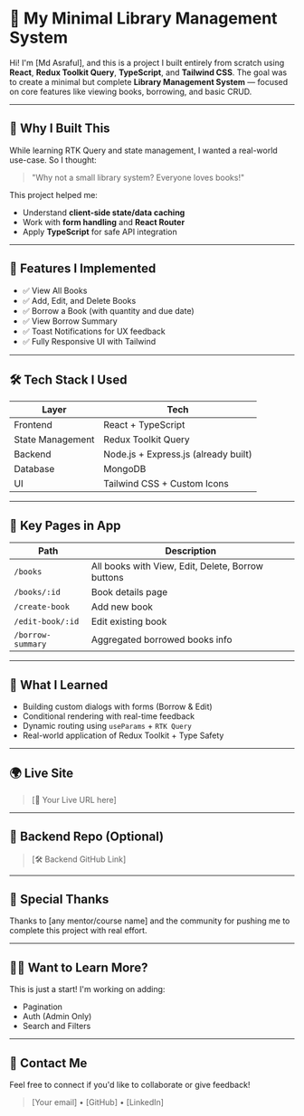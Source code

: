 # 📘 My Minimal Library Management System

Hi! I'm [Md Asraful], and this is a project I built entirely from scratch using **React**, **Redux Toolkit Query**, **TypeScript**, and **Tailwind CSS**. The goal was to create a minimal but complete **Library Management System** — focused on core features like viewing books, borrowing, and basic CRUD.

---

## 🚀 Why I Built This

While learning RTK Query and state management, I wanted a real-world use-case. So I thought:

> "Why not a small library system? Everyone loves books!"

This project helped me:

- Understand **client-side state/data caching**
- Work with **form handling** and **React Router**
- Apply **TypeScript** for safe API integration

---

## 🔧 Features I Implemented

- ✅ View All Books
- ✅ Add, Edit, and Delete Books
- ✅ Borrow a Book (with quantity and due date)
- ✅ View Borrow Summary
- ✅ Toast Notifications for UX feedback
- ✅ Fully Responsive UI with Tailwind

---

## 🛠️ Tech Stack I Used

| Layer            | Tech                                 |
| ---------------- | ------------------------------------ |
| Frontend         | React + TypeScript                   |
| State Management | Redux Toolkit Query                  |
| Backend          | Node.js + Express.js (already built) |
| Database         | MongoDB                              |
| UI               | Tailwind CSS + Custom Icons          |

---

## 📄 Key Pages in App

| Path              | Description                                       |
| ----------------- | ------------------------------------------------- |
| `/books`          | All books with View, Edit, Delete, Borrow buttons |
| `/books/:id`      | Book details page                                 |
| `/create-book`    | Add new book                                      |
| `/edit-book/:id`  | Edit existing book                                |
| `/borrow-summary` | Aggregated borrowed books info                    |

---

## 🧠 What I Learned

- Building custom dialogs with forms (Borrow & Edit)
- Conditional rendering with real-time feedback
- Dynamic routing using `useParams` + `RTK Query`
- Real-world application of Redux Toolkit + Type Safety

---

## 🌍 Live Site

> [🔗 Your Live URL here]

---

## 📁 Backend Repo (Optional)

> [🛠 Backend GitHub Link]

---

## 🤝 Special Thanks

Thanks to [any mentor/course name] and the community for pushing me to complete this project with real effort.

---

## 🙋‍♂️ Want to Learn More?

This is just a start! I'm working on adding:

- Pagination
- Auth (Admin Only)
- Search and Filters

---

## 📧 Contact Me

Feel free to connect if you'd like to collaborate or give feedback!

> [Your email] • [GitHub] • [LinkedIn]

